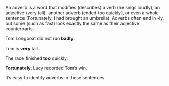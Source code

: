 An adverb is a word that modifies (describes) a verb (he sings loudly), an adjective (very tall), another adverb (ended too quickly), or even a whole sentence (Fortunately, I had brought an umbrella). Adverbs often end in -ly, but some (such as fast) look exactly the same as their adjective counterparts.

Tom Longboat did not run **badly**.

Tom is **very** tall.

The race finished **too** quickly.

**Fortunately,** Lucy recorded Tom’s win.

It’s easy to identify adverbs in these sentences.